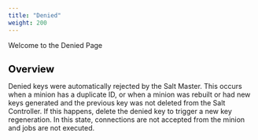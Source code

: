 ```yaml
---
title: "Denied"
weight: 200
---
```


Welcome to the Denied Page

<h1 style="color:black;font-size:20px;">Overview</h1>

Denied keys were automatically rejected by the Salt Master. This occurs when a minion has a duplicate ID, or when a minion was rebuilt or had new keys generated and the previous key was not deleted from the Salt Controller. If this happens, delete the denied key to trigger a new key regeneration. In this state, connections are not accepted from the minion and jobs are not executed.